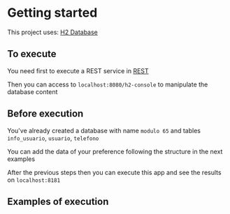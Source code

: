 # Getting started

This project uses: [H2 Database](https://www.h2database.com/html/main.html) 

## To execute

You need first to execute a REST service in [REST](https://github.com/HJELuis/rest-service)

Then you can access to `localhost:8080/h2-console` to manipulate the database content

## Before execution

You've already created a database with name `modulo 65` and tables `info_usuario`, `usuario`, `telefono`

You can add the data of your preference following the structure in the next examples

After the previous steps then you can execute this app and see the results on `localhost:8181`

## Examples of execution


